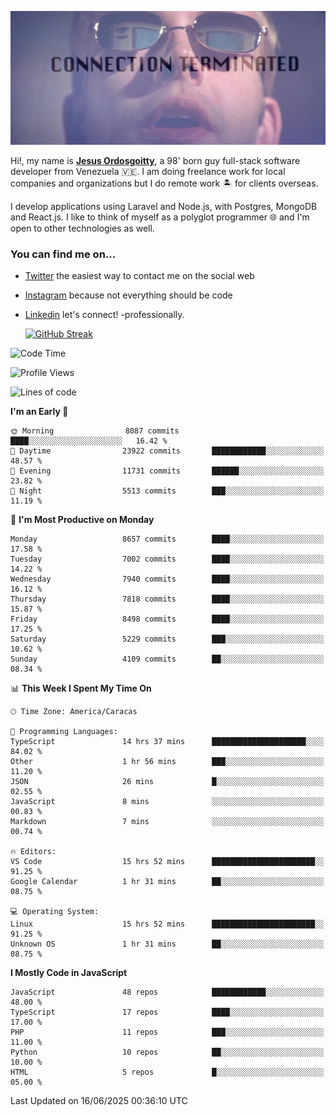 ![hackers movie reference](./disconnected.jpg)

Hi!, my name is [**Jesus Ordosgoitty**](https://jodaz.dev), a 98' born guy full-stack software developer from Venezuela 🇻🇪. I am doing freelance work for local companies and organizations but I do remote work 🏝️ for clients overseas. 

I develop applications using Laravel and Node.js, with Postgres, MongoDB and React.js. I like to think of myself as a polyglot programmer 🌐 and I'm open to other technologies as well.

### You can find me on...

- [Twitter](https://twitter.com/jodaz_) the easiest way to contact me on the social web
- [Instagram](https://instagram.com/jodaz_) because not everything should be code
- [Linkedin](https://linkedin.com/in/jodaz) let's connect! -professionally.


    [![GitHub Streak](https://streak-stats.demolab.com?user=jodaz&theme=tokyonight)](https://git.io/streak-stats)

<!--START_SECTION:waka-->
![Code Time](http://img.shields.io/badge/Code%20Time-9%2C778%20hrs%2029%20mins-blue)

![Profile Views](http://img.shields.io/badge/Profile%20Views-0-blue)

![Lines of code](https://img.shields.io/badge/From%20Hello%20World%20I%27ve%20Written-83.3%20million%20lines%20of%20code-blue)

**I'm an Early 🐤** 

```text
🌞 Morning                8087 commits        ████░░░░░░░░░░░░░░░░░░░░░   16.42 % 
🌆 Daytime                23922 commits       ████████████░░░░░░░░░░░░░   48.57 % 
🌃 Evening                11731 commits       ██████░░░░░░░░░░░░░░░░░░░   23.82 % 
🌙 Night                  5513 commits        ███░░░░░░░░░░░░░░░░░░░░░░   11.19 % 
```
📅 **I'm Most Productive on Monday** 

```text
Monday                   8657 commits        ████░░░░░░░░░░░░░░░░░░░░░   17.58 % 
Tuesday                  7002 commits        ████░░░░░░░░░░░░░░░░░░░░░   14.22 % 
Wednesday                7940 commits        ████░░░░░░░░░░░░░░░░░░░░░   16.12 % 
Thursday                 7818 commits        ████░░░░░░░░░░░░░░░░░░░░░   15.87 % 
Friday                   8498 commits        ████░░░░░░░░░░░░░░░░░░░░░   17.25 % 
Saturday                 5229 commits        ███░░░░░░░░░░░░░░░░░░░░░░   10.62 % 
Sunday                   4109 commits        ██░░░░░░░░░░░░░░░░░░░░░░░   08.34 % 
```


📊 **This Week I Spent My Time On** 

```text
🕑︎ Time Zone: America/Caracas

💬 Programming Languages: 
TypeScript               14 hrs 37 mins      █████████████████████░░░░   84.02 % 
Other                    1 hr 56 mins        ███░░░░░░░░░░░░░░░░░░░░░░   11.20 % 
JSON                     26 mins             █░░░░░░░░░░░░░░░░░░░░░░░░   02.55 % 
JavaScript               8 mins              ░░░░░░░░░░░░░░░░░░░░░░░░░   00.83 % 
Markdown                 7 mins              ░░░░░░░░░░░░░░░░░░░░░░░░░   00.74 % 

🔥 Editors: 
VS Code                  15 hrs 52 mins      ███████████████████████░░   91.25 % 
Google Calendar          1 hr 31 mins        ██░░░░░░░░░░░░░░░░░░░░░░░   08.75 % 

💻 Operating System: 
Linux                    15 hrs 52 mins      ███████████████████████░░   91.25 % 
Unknown OS               1 hr 31 mins        ██░░░░░░░░░░░░░░░░░░░░░░░   08.75 % 
```

**I Mostly Code in JavaScript** 

```text
JavaScript               48 repos            ████████████░░░░░░░░░░░░░   48.00 % 
TypeScript               17 repos            ████░░░░░░░░░░░░░░░░░░░░░   17.00 % 
PHP                      11 repos            ███░░░░░░░░░░░░░░░░░░░░░░   11.00 % 
Python                   10 repos            ██░░░░░░░░░░░░░░░░░░░░░░░   10.00 % 
HTML                     5 repos             █░░░░░░░░░░░░░░░░░░░░░░░░   05.00 % 
```




 Last Updated on 16/06/2025 00:36:10 UTC
<!--END_SECTION:waka-->
